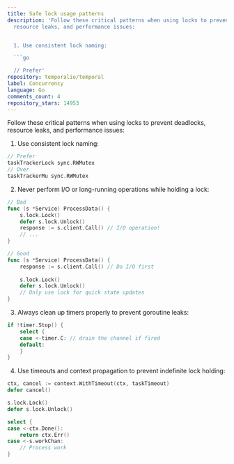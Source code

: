 ```yaml
---
title: Safe lock usage patterns
description: 'Follow these critical patterns when using locks to prevent deadlocks,
  resource leaks, and performance issues:


  1. Use consistent lock naming:

  ```go

  // Prefer'
repository: temporalio/temporal
label: Concurrency
language: Go
comments_count: 4
repository_stars: 14953
---
```


Follow these critical patterns when using locks to prevent deadlocks, resource leaks, and performance issues:

1. Use consistent lock naming:
```go
// Prefer
taskTrackerLock sync.RWMutex
// Over
taskTrackerMu sync.RWMutex
```

2. Never perform I/O or long-running operations while holding a lock:
```go
// Bad
func (s *Service) ProcessData() {
    s.lock.Lock()
    defer s.lock.Unlock()
    response := s.client.Call() // I/O operation!
    // ...
}

// Good
func (s *Service) ProcessData() {
    response := s.client.Call() // Do I/O first
    
    s.lock.Lock()
    defer s.lock.Unlock()
    // Only use lock for quick state updates
}
```

3. Always clean up timers properly to prevent goroutine leaks:
```go
if !timer.Stop() {
    select {
    case <-timer.C: // drain the channel if fired
    default:
    }
}
```

4. Use timeouts and context propagation to prevent indefinite lock holding:
```go
ctx, cancel := context.WithTimeout(ctx, taskTimeout)
defer cancel()

s.lock.Lock()
defer s.lock.Unlock()

select {
case <-ctx.Done():
    return ctx.Err()
case <-s.workChan:
    // Process work
}
```